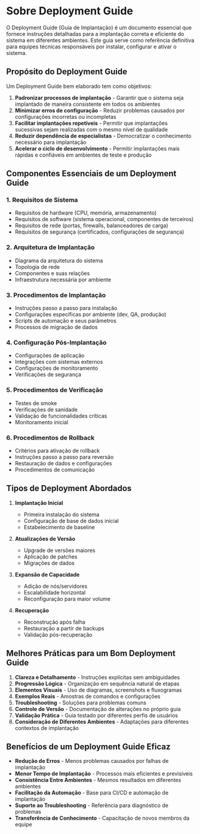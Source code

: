 # Sobre Deployment Guide

O Deployment Guide (Guia de Implantação) é um documento essencial que fornece instruções detalhadas para a implantação correta e eficiente do sistema em diferentes ambientes. Este guia serve como referência definitiva para equipes técnicas responsáveis por instalar, configurar e ativar o sistema.

## Propósito do Deployment Guide

Um Deployment Guide bem elaborado tem como objetivos:

1. **Padronizar processos de implantação** - Garantir que o sistema seja implantado de maneira consistente em todos os ambientes
2. **Minimizar erros de configuração** - Reduzir problemas causados por configurações incorretas ou incompletas
3. **Facilitar implantações repetíveis** - Permitir que implantações sucessivas sejam realizadas com o mesmo nível de qualidade
4. **Reduzir dependência de especialistas** - Democratizar o conhecimento necessário para implantação
5. **Acelerar o ciclo de desenvolvimento** - Permitir implantações mais rápidas e confiáveis em ambientes de teste e produção

## Componentes Essenciais de um Deployment Guide

### 1. Requisitos de Sistema

- Requisitos de hardware (CPU, memória, armazenamento)
- Requisitos de software (sistema operacional, componentes de terceiros)
- Requisitos de rede (portas, firewalls, balanceadores de carga)
- Requisitos de segurança (certificados, configurações de segurança)

### 2. Arquitetura de Implantação

- Diagrama da arquitetura do sistema
- Topologia de rede
- Componentes e suas relações
- Infraestrutura necessária por ambiente

### 3. Procedimentos de Implantação

- Instruções passo a passo para instalação
- Configurações específicas por ambiente (dev, QA, produção)
- Scripts de automação e seus parâmetros
- Processos de migração de dados

### 4. Configuração Pós-Implantação

- Configurações de aplicação
- Integrações com sistemas externos
- Configurações de monitoramento
- Verificações de segurança

### 5. Procedimentos de Verificação

- Testes de smoke
- Verificações de sanidade
- Validação de funcionalidades críticas
- Monitoramento inicial

### 6. Procedimentos de Rollback

- Critérios para ativação de rollback
- Instruções passo a passo para reversão
- Restauração de dados e configurações
- Procedimentos de comunicação

## Tipos de Deployment Abordados

1. **Implantação Inicial**

   - Primeira instalação do sistema
   - Configuração de base de dados inicial
   - Estabelecimento de baseline

2. **Atualizações de Versão**

   - Upgrade de versões maiores
   - Aplicação de patches
   - Migrações de dados

3. **Expansão de Capacidade**

   - Adição de nós/servidores
   - Escalabilidade horizontal
   - Reconfiguração para maior volume

4. **Recuperação**
   - Reconstrução após falha
   - Restauração a partir de backups
   - Validação pós-recuperação

## Melhores Práticas para um Bom Deployment Guide

1. **Clareza e Detalhamento** - Instruções explícitas sem ambiguidades
2. **Progressão Lógica** - Organização em sequência natural de etapas
3. **Elementos Visuais** - Uso de diagramas, screenshots e fluxogramas
4. **Exemplos Reais** - Amostras de comandos e configurações
5. **Troubleshooting** - Soluções para problemas comuns
6. **Controle de Versão** - Documentação de alterações no próprio guia
7. **Validação Prática** - Guia testado por diferentes perfis de usuários
8. **Consideração de Diferentes Ambientes** - Adaptações para diferentes contextos de implantação

## Benefícios de um Deployment Guide Eficaz

- **Redução de Erros** - Menos problemas causados por falhas de implantação
- **Menor Tempo de Implantação** - Processos mais eficientes e previsíveis
- **Consistência Entre Ambientes** - Mesmos resultados em diferentes ambientes
- **Facilitação da Automação** - Base para CI/CD e automação de implantação
- **Suporte ao Troubleshooting** - Referência para diagnóstico de problemas
- **Transferência de Conhecimento** - Capacitação de novos membros da equipe
